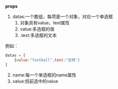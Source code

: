 **props**

1. datas:一个数组，每项是一个对象，对应一个单选框
    1. 对象具有value，text属性
    2. value:多选框的值
    3. .text:多选框的文本

例如：

```js
datas = [
    {value:"football",text:"足球'}
]
```
2. name:每一个单选框的name属性
3. value:但前选中的value